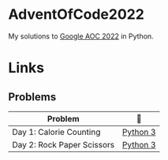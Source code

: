 # AdventOfCode2022
My solutions to [Google AOC 2022](https://adventofcode.com/) in Python.

# Links
## Problems
| Problem | :link: |
| - | - |
| Day 1: Calorie Counting | [Python 3](https://github.com/dsja612/AdventOfCode2022/blob/main/Day%201/Day1.py) |
| Day 2: Rock Paper Scissors | [Python 3](https://github.com/dsja612/AdventOfCode2022/blob/main/Day%202/Day2.py) |

